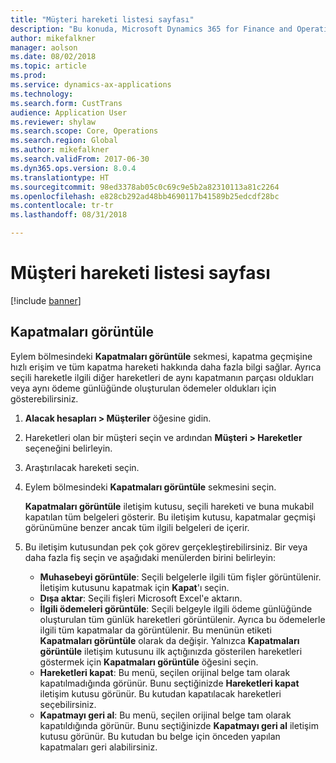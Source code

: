 ```yaml
---
title: "Müşteri hareketi listesi sayfası"
description: "Bu konuda, Microsoft Dynamics 365 for Finance and Operations için Müşteri hareket listesi sayfası hakkında bilgi verilmektedir."
author: mikefalkner
manager: aolson
ms.date: 08/02/2018
ms.topic: article
ms.prod: 
ms.service: dynamics-ax-applications
ms.technology: 
ms.search.form: CustTrans
audience: Application User
ms.reviewer: shylaw
ms.search.scope: Core, Operations
ms.search.region: Global
ms.author: mikefalkner
ms.search.validFrom: 2017-06-30
ms.dyn365.ops.version: 8.0.4
ms.translationtype: HT
ms.sourcegitcommit: 98ed3378ab05c0c69c9e5b2a82310113a81c2264
ms.openlocfilehash: e828cb292ad48bb4690117b41589b25edcdf28bc
ms.contentlocale: tr-tr
ms.lasthandoff: 08/31/2018

---
```


# <a name="customer-transaction-list-page"></a>Müşteri hareketi listesi sayfası

[!include [banner](../includes/banner.md)]

## <a name="view-settlements"></a>Kapatmaları görüntüle

Eylem bölmesindeki **Kapatmaları görüntüle** sekmesi, kapatma geçmişine hızlı erişim ve tüm kapatma hareketi hakkında daha fazla bilgi sağlar. Ayrıca seçili hareketle ilgili diğer hareketleri de aynı kapatmanın parçası oldukları veya aynı ödeme günlüğünde oluşturulan ödemeler oldukları için gösterebilirsiniz.

1. **Alacak hesapları \> Müşteriler** öğesine gidin.
2. Hareketleri olan bir müşteri seçin ve ardından **Müşteri \> Hareketler** seçeneğini belirleyin.
3. Araştırılacak hareketi seçin.
4. Eylem bölmesindeki **Kapatmaları görüntüle** sekmesini seçin.

    **Kapatmaları görüntüle** iletişim kutusu, seçili hareketi ve buna mukabil kapatılan tüm belgeleri gösterir. Bu iletişim kutusu, kapatmalar geçmişi görünümüne benzer ancak tüm ilgili belgeleri de içerir. 

5. Bu iletişim kutusundan pek çok görev gerçekleştirebilirsiniz. Bir veya daha fazla fiş seçin ve aşağıdaki menülerden birini belirleyin:

   - **Muhasebeyi görüntüle**: Seçili belgelerle ilgili tüm fişler görüntülenir. İletişim kutusunu kapatmak için **Kapat**'ı seçin.
   - **Dışa aktar**: Seçili fişleri Microsoft Excel'e aktarın.
   - **İlgili ödemeleri görüntüle**: Seçili belgeyle ilgili ödeme günlüğünde oluşturulan tüm günlük hareketleri görüntülenir. Ayrıca bu ödemelerle ilgili tüm kapatmalar da görüntülenir. Bu menünün etiketi **Kapatmaları görüntüle** olarak da değişir. Yalnızca **Kapatmaları görüntüle** iletişim kutusunu ilk açtığınızda gösterilen hareketleri göstermek için **Kapatmaları görüntüle** öğesini seçin.
    - **Hareketleri kapat**: Bu menü, seçilen orijinal belge tam olarak kapatılmadığında görünür. Bunu seçtiğinizde **Hareketleri kapat** iletişim kutusu görünür. Bu kutudan kapatılacak hareketleri seçebilirsiniz.
    - **Kapatmayı geri al**: Bu menü, seçilen orijinal belge tam olarak kapatıldığında görünür. Bunu seçtiğinizde **Kapatmayı geri al** iletişim kutusu görünür. Bu kutudan bu belge için önceden yapılan kapatmaları geri alabilirsiniz.
    


